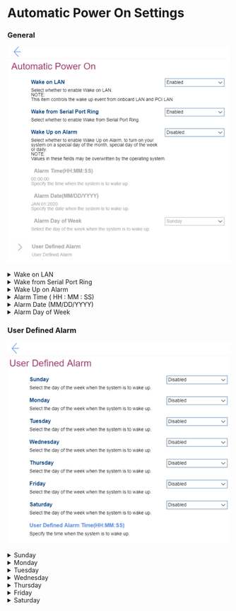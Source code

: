 # Automatic Power On Settings #
### General ###
![](./img/autopoweron.png)

<details><summary>Wake on LAN</summary>
One of 2 states:

1. **Enabled** – Wake on LAN (Local Area Network) is enabled. Default.
2. Disabled – Wake on LAN is disabled.

**Note**. This item controls the wake up event from onboard LAN (Local Area Network) and PCI (Peripheral Component Interconnect) LAN.

| WMI Setting name | Values | SVP Req'd | AMD/Intel |
|:---|:---|:---|:---|
|  |  |  | Both |
</details>


<details><summary>Wake from Serial Port Ring</summary>
One of 2 states:

1. **Enabled** – Default. 
2. Disabled

| WMI Setting name | Values | SVP Req'd | AMD/Intel |
|:---|:---|:---|:---|
|  |  |  | Both |
</details>


<details><summary>Wake Up on Alarm </summary>
One of 5 options to select whether to enable Wake Up on Alarm, to turn on your system on a special day of the month, special day of the week or daily:

1. **Disabled** - the system will not turn on automatically. Default. 
2. Single Event - the system will turn on one-time on the specified day and time. 
3. Daily Event - the system will turn on every day at the specified time.
4. Weekly Event - the system will turn on every week on the specified day and time.
5. User Defined - this option enables 'User Defined Alarm' group of settings. 

**Note**. Values in these fields may be overwritten by the operating system. 

| WMI Setting name | Values | SVP Req'd | AMD/Intel |
|:---|:---|:---|:---|
|  |  |  | Both |
</details>


<details><summary>Alarm Time ( HH : MM : SS)</summary>
Field to select the exact time for the system to turn on. <br>
Active when ‘Wake Up on Alarm’ has one of the values:

* Single Event
* Daily Event
* Weekly Event

Possible values:

1.	**00 : 00 : 00** – Default
2.	HH : MM : SS<br>
    a. HH - Hour:  00 ~ 23<br>
    b. MM - Minute:  00 ~ 59<br>
    c. SS - Second:  00 ~ 59<br>

| WMI Setting name | Values | SVP Req'd | AMD/Intel |
|:---|:---|:---|:---|
|  |  |  | Both |
</details>


<details><summary>Alarm Date (MM/DD/YYYY) </summary>
Field to select the exact day for the system to turn on.<br> 
Active only when 'Wake Up on Alarm' has value 'Single Event'. <br>
Possible values:

1.	**01/01/YYYY** – Default.
2.	MM/DD/YYYY:<br>
    a. MM – Months: January to December <br>
    b. DD – Date: 1 ~ 31 <br>
    c. YYYY – Year: 1980 ~ 2099 <br>

| WMI Setting name | Values | SVP Req'd | AMD/Intel |
|:---|:---|:---|:---|
|  |  |  | Both |
</details>


<details><summary>Alarm Day of Week</summary>
Field to select the exact day for the system to turn on. <br>
Active only when 'Wake Up on Alarm' has value 'Weekly Event'.<br>
Possible values:

1. **Sunday** – Default
2. Monday
3. Tuesday
4. Wednesday
5. Thursday
6. Friday
7. Saturday

| WMI Setting name | Values | SVP Req'd | AMD/Intel |
|:---|:---|:---|:---|
|  |  |  | Both |
</details>


### User Defined Alarm ###
![](./img/userdefinedalarm.png)

<details><summary>Sunday</summary>
One of 2 states to select:

1. **Off** - the system will not turn on automatically on this day. Default.
2. On – the system will turn on automatically on this day.

| WMI Setting name | Values | SVP Req'd | AMD/Intel |
   |:---|:---|:---|:---|
|   |   | No | Both |
</details>

<details><summary>Monday</summary>
One of 2 states to select:

1. **Off** - the system will not turn on automatically on this day. Default.
2. On – the system will turn on automatically on this day.

| WMI Setting name | Values | SVP Req'd | AMD/Intel |
   |:---|:---|:---|:---|
|   |   | No | Both |
</details>

<details><summary>Tuesday</summary>
One of 2 states to select:

1. **Off** - the system will not turn on automatically on this day. Default.
2. On – the system will turn on automatically on this day.

| WMI Setting name | Values | SVP Req'd | AMD/Intel |
   |:---|:---|:---|:---|
|   |   | No | Both |
</details>

<details><summary>Wednesday</summary>
One of 2 states to select:

1. **Off** - the system will not turn on automatically on this day. Default.
2. On – the system will turn on automatically on this day.

| WMI Setting name | Values | SVP Req'd | AMD/Intel |
   |:---|:---|:---|:---|
|   |   | No | Both |
</details>

<details><summary>Thursday</summary>
One of 2 states to select:

1. **Off** - the system will not turn on automatically on this day. Default.
2. On – the system will turn on automatically on this day.

| WMI Setting name | Values | SVP Req'd | AMD/Intel |
   |:---|:---|:---|:---|
|   |   | No | Both |
</details>

<details><summary>Friday</summary>
One of 2 states to select:

1. **Off** - the system will not turn on automatically on this day. Default.
2. On – the system will turn on automatically on this day.

| WMI Setting name | Values | SVP Req'd | AMD/Intel |
   |:---|:---|:---|:---|
|   |   | No | Both |
</details>

<details><summary>Saturday</summary>
One of 2 states to select:

1. **Off** - the system will not turn on automatically on this day. Default.
2. On – the system will turn on automatically on this day.

| WMI Setting name | Values | SVP Req'd | AMD/Intel |
   |:---|:---|:---|:---|
|   |   | No | Both |
</details>